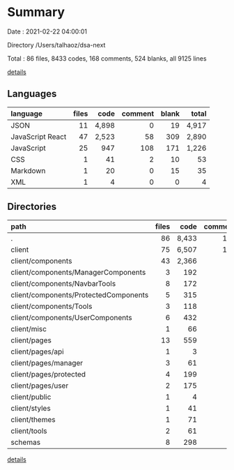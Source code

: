 # Summary

Date : 2021-02-22 04:00:01

Directory /Users/talhaoz/dsa-next

Total : 86 files,  8433 codes, 168 comments, 524 blanks, all 9125 lines

[details](details.md)

## Languages
| language | files | code | comment | blank | total |
| :--- | ---: | ---: | ---: | ---: | ---: |
| JSON | 11 | 4,898 | 0 | 19 | 4,917 |
| JavaScript React | 47 | 2,523 | 58 | 309 | 2,890 |
| JavaScript | 25 | 947 | 108 | 171 | 1,226 |
| CSS | 1 | 41 | 2 | 10 | 53 |
| Markdown | 1 | 20 | 0 | 15 | 35 |
| XML | 1 | 4 | 0 | 0 | 4 |

## Directories
| path | files | code | comment | blank | total |
| :--- | ---: | ---: | ---: | ---: | ---: |
| . | 86 | 8,433 | 168 | 524 | 9,125 |
| client | 75 | 6,507 | 162 | 470 | 7,139 |
| client/components | 43 | 2,366 | 58 | 274 | 2,698 |
| client/components/ManagerComponents | 3 | 192 | 0 | 69 | 261 |
| client/components/NavbarTools | 8 | 172 | 12 | 28 | 212 |
| client/components/ProtectedComponents | 5 | 315 | 0 | 26 | 341 |
| client/components/Tools | 3 | 118 | 0 | 8 | 126 |
| client/components/UserComponents | 6 | 432 | 0 | 33 | 465 |
| client/misc | 1 | 66 | 0 | 20 | 86 |
| client/pages | 13 | 559 | 99 | 115 | 773 |
| client/pages/api | 1 | 3 | 1 | 2 | 6 |
| client/pages/manager | 3 | 61 | 0 | 23 | 84 |
| client/pages/protected | 4 | 199 | 31 | 47 | 277 |
| client/pages/user | 2 | 175 | 39 | 19 | 233 |
| client/public | 1 | 4 | 0 | 0 | 4 |
| client/styles | 1 | 41 | 2 | 10 | 53 |
| client/themes | 1 | 71 | 0 | 11 | 82 |
| client/tools | 2 | 61 | 3 | 5 | 69 |
| schemas | 8 | 298 | 0 | 39 | 337 |

[details](details.md)